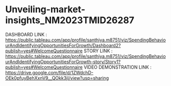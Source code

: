 # Unveiling-market-insights_NM2023TMID26287
DASHBOARD LINK : https://public.tableau.com/app/profile/santhiya.m8751/viz/SpendingBehaviourAndIdentifyingOpportunitiesForGrowth/Dashboard2?publish=yes#WelcomeQuestionnaire
STORY LINK : https://public.tableau.com/app/profile/santhiya.m8751/viz/SpendingBehaviourAndIdentifyingOpportunitiesForGrowth-story/Story1?publish=yes#WelcomeQuestionnaire
VIDEO DEMONSTRATION LINK : https://drive.google.com/file/d/1ZWdchD-OEk0pfuyBehXxnV9__QOkk3jI/view?usp=sharing
